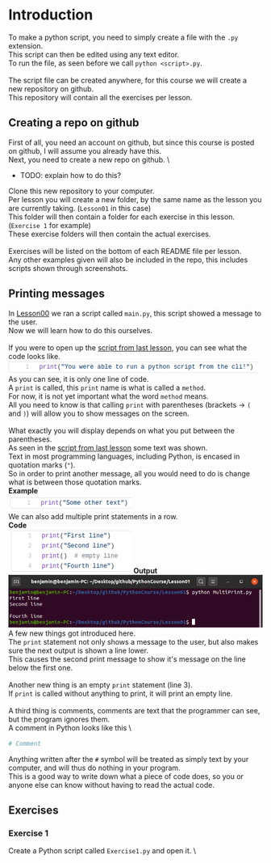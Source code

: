 # Introduction

To make a python script, you need to simply create a file with the `.py` extension. \
This script can then be edited using any text editor. \
To run the file, as seen before we call `python <script>.py`. \
\
The script file can be created anywhere, for this course we will create a new repository on github. \
This repository will contain all the exercises per lesson.


## Creating a repo on github

First of all, you need an account on github, but since this course is posted on github, I will assume you already have this. \
Next, you need to create a new repo on github. \

 - TODO: explain how to do this?

Clone this new repository to your computer. \
Per lesson you will create a new folder, by the same name as the lesson you are currently taking. (`Lesson01` in this case) \
This folder will then contain a folder for each exercise in this lesson. (`Exercise 1` for example) \
These exercise folders will then contain the actual exercises. \
\
Exercises will be listed on the bottom of each README file per lesson. \
Any other examples given will also be included in the repo, this includes scripts shown through screenshots.

## Printing messages

In [Lesson00](../Lesson00/) we ran a script called `main.py`, this script showed a message to the user. \
Now we will learn how to do this ourselves. \
\
If you were to open up the [script from last lesson](../Lesson00/main.py), you can see what the code looks like. \
![alt text](Resources/Lesson00Script.png "Lesson00 main script")
\
As you can see, it is only one line of code. \
A `print` is called, this `print` name is what is called a `method`. \
For now, it is not yet important what the word `method` means. \
All you need to know is that calling `print` with parentheses (brackets -> `(` and `)`) will allow you to show messages on the screen. \
\
What exactly you will display depends on what you put between the parentheses. \
As seen in the [script from last lesson](../Lesson00/main.py) some text was shown. \
Text in most programming languages, including Python, is encased in quotation marks (`"`). \
So in order to print another message, all you would need to do is change what is between those quotation marks. \
**Example** \
![alt text](Resources/PrintExample.png "Print example")
\
We can also add multiple print statements in a row. \
**Code** \
![alt text](Resources/MultiplePrints.png "Printing multiple times")
**Output** \
![alt text](Resources/MultiplePrintsOutput.png "Output from printing multiple times")
\
A few new things got introduced here. \
The `print` statement not only shows a message to the user, but also makes sure the next output is shown a line lower. \
This causes the second print message to show it's message on the line below the first one. \
\
Another new thing is an empty `print` statement (line 3). \
If `print` is called without anything to print, it will print an empty line. \
\
A third thing is comments, comments are text that the programmer can see, but the program ignores them. \
A comment in Python looks like this \
```python
# Comment
```
Anything written after the `#` symbol will be treated as simply text by your computer, and will thus do nothing in your program. \
This is a good way to write down what a piece of code does, so you or anyone else can know without having to read the actual code.

## Exercises
### Exercise 1

Create a Python script called `Exercise1.py` and open it. \

